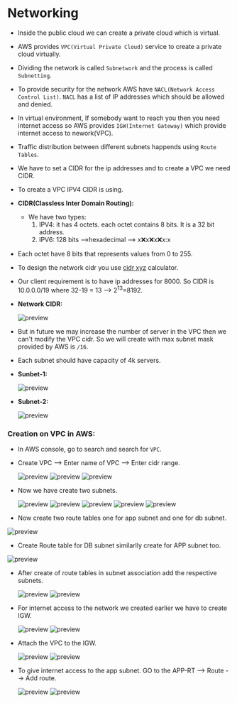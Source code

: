 # Networking
* Inside the public cloud we can create a private cloud which is virtual.
* AWS provides `VPC(Virtual Private Cloud)` service to create a private cloud virtually.
* Dividing the network is called `Subnetwork` and the process is called `Subnetting`.
* To provide security for the network AWS have `NACL(Network Access Control List)`. `NACL` has a list of IP addresses  which should be allowed and denied.
* In virtual environment, If somebody want to reach you then you need internet access so AWS provides `IGW(Internet Gateway)` which provide internet access to nework(VPC).
* Traffic distribution between different subnets happends using `Route Tables`.
* We have to set a CIDR for the ip addresses and to create a VPC we need CIDR.
* To create a VPC IPV4 CIDR is using.
* **CIDR(Classless Inter Domain Routing):**
  * We have two types: 
      1. IPV4: it has 4 octets. each octet contains 8 bits. It is a 32 bit address.
      2. IPV6: 128 bits -->hexadecimal --> x:x:x:x:x:x:x:x
* Each octet have 8 bits that represents values from 0 to 255.
* To design the network cidr you use [cidr xyz](https://cidr.xyz/) calculator.
* Our client requirement is to have ip addresses for 8000. So CIDR is 10.0.0.0/19 where 32-19 = 13 --> 2<sup>13</sup>=8192.
* **Network CIDR:**
  
  ![preview](images/AWS37.png)

* But in future we may increase the number of server in the VPC then we can't modify the VPC cidr. So we will create with max subnet mask provided by AWS is `/16`.
* Each subnet should have capacity of 4k servers. 
  
* **Sunbet-1:** 
  
  ![preview](images/AWS38.png)

* **Subnet-2:**

  ![preview](images/AWS39.png)

### Creation on VPC in AWS:
* In AWS console, go to search and search for `VPC`.
* Create  VPC --> Enter name of VPC --> Enter cidr range.
  
  ![preview](images/AWS2.png)
  ![preview](images/AWS3.png)
  ![preview](images/AWS4.png)

* Now we have create two subnets.
  
  ![preview](images/AWS5.png)
  ![preview](images/AWS6.png)
  ![preview](images/AWS7.png)
  ![preview](images/AWS8.png)
  ![preview](images/AWS9.png)

*  Now create two route tables one for app subnet and one for db subnet.
  
  ![preview](images/AWS10.png)

*  Create Route table for DB subnet similarlly create for APP subnet too. 
  
  ![preview](images/AWS12.png)

* After create of route tables in subnet association add the respective subnets.
  
  ![preview](images/AWS11.png)
  ![preview](images/AWS13.png)

* For internet access to the network we created earlier we have to create IGW.
  
  ![preview](images/AWS14.png)
  ![preview](images/AWS15.png)

* Attach the VPC to the IGW.
  
  ![preview](images/AWS16.png)
  ![preview](images/AWS17.png)

* To give internet access to the app subnet. GO to the APP-RT --> Route --> Add route.

  ![preview](images/AWS18.png)
  ![preview](images/AWS19.png)
   


